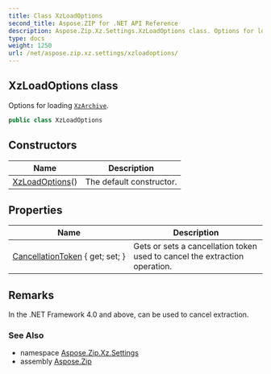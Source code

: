 ```yaml
---
title: Class XzLoadOptions
second_title: Aspose.ZIP for .NET API Reference
description: Aspose.Zip.Xz.Settings.XzLoadOptions class. Options for loading XzArchive
type: docs
weight: 1250
url: /net/aspose.zip.xz.settings/xzloadoptions/
---
```

## XzLoadOptions class

Options for loading [`XzArchive`](../../aspose.zip.xz/xzarchive/).

```csharp
public class XzLoadOptions
```

## Constructors

| Name | Description |
| --- | --- |
| [XzLoadOptions](xzloadoptions/)() | The default constructor. |

## Properties

| Name | Description |
| --- | --- |
| [CancellationToken](../../aspose.zip.xz.settings/xzloadoptions/cancellationtoken/) { get; set; } | Gets or sets a cancellation token used to cancel the extraction operation. |

## Remarks

In the .NET Framework 4.0 and above, can be used to cancel extraction.

### See Also

* namespace [Aspose.Zip.Xz.Settings](../../aspose.zip.xz.settings/)
* assembly [Aspose.Zip](../../)


